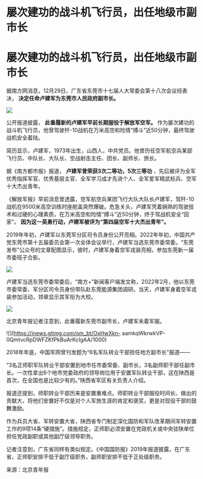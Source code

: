 # 屡次建功的战斗机飞行员，出任地级市副市长

# 屡次建功的战斗机飞行员，出任地级市副市长

据南方网消息，12月29日，广东省东莞市十七届人大常委会第十八次会议经表决， **决定任命卢建军为东莞市人民政府副市长。**

![](https://inews.gtimg.com/om_bt/OpOYZANivLl7KQq-6_-MINPRQsAGmLYVjwtuNQVLdlRysAA/1000)

公开报道披露， **此番履新的卢建军早前长期服役于解放军空军。**
作为屡次建功的战斗机飞行员，他曾驾驶歼-10战机在万米高空和险情“搏斗”近50分钟，最终驾驶战机安全着陆。

简历显示，卢建军，1973年出生，山西人，中共党员。他曾历任空军航空兵某部飞行员、中队长、大队长、空战射击主任、团长、副师长、旅长。

据《南方都市报》报道， **卢建军曾荣获3次二等功，5次三等功**
，先后被评为全军优秀指挥军官、优秀基层主官、全军学习成才先进个人、全军爱军精武标兵、空军十大杰出青年。

《解放军报》早前消息曾透露，空军航空兵某团飞行大队大队长卢建军，驾歼-10战机在9500米高空训练时座舱盖突然爆破。危急关头，卢建军凭着娴熟的驾驶技术和过硬的心理素质，在万米高空和险情“搏斗”近50分钟，终于驾战机安全“回家”。
**因为这一英勇行动，卢建军被评为“第四届空军十大杰出青年”。**

2019年年初，卢建军以东莞军分区司令员身份公开亮相。2022年年初，中国共产党东莞市第十五届委员会第一次全体会议举行，卢建军当选东莞市委常委。“东莞发布”公众号的文章配图显示，彼时，卢建军身着空军戎装亮相，参加东莞新一届市委班子合影。

![](https://inews.gtimg.com/om_bt/OsamQ0BuCyJPscxSWiwKwD7Y6Dq0HGziuepZdG7hx4D5MAA/1000)

卢建军当选东莞市委常委后，“南方+”新闻客户端发文称，2022年2月，他以东莞市委常委、军分区司令员身份带队赴东莞能源集团调研。当天，卢建军身着空军戎装参加活动，领章显示其军衔为大校。

![](https://inews.gtimg.com/om_bt/OznkCySvnuO6wEMuH4yTtndKiiUQJ-39sC8sStTlLAZiwAA/1000)

北京青年报记者注意到，此番履新东莞市副市长，卢建军未着军服。

![](https://inews.gtimg.com/om_bt/OxHwXkn-
aamkqWkrwkVP-0QmtvcRpDWFZKfPkBuArKcIgAA/1000)

2018年年底，中国军网曾刊发题为“6名军队转业干部担任地方副市长”报道——

“3名正师职军队转业干部安置到地市任市委常委、副市长，3名副师职干部任副市长。一次性拿出6个地市党委政府的领导岗位用于安置军队转业干部，这在陕西是首次，在全国也是比较少有的。”陕西省军区有关负责人介绍。

报道还提到，师职转业干部历来是安置重难点。师职转业干部服役时间长、做出的贡献大，将他们安置好不仅是对个人军旅生涯的肯定和褒奖，更是对现役干部的鼓舞激励。

作为兵员大省、军转安置大省，陕西省专门制定深化国防和军队改革期间军转安置工作的9项14条“硬措施”。措施规定，正师职必须安置在党政机关或中央驻陕单位担任党政副职或其他副厅级领导职务。

记者注意到，广东省同样有类似规定。《中国国防报》2019年报道披露，在广东省，正师职安排不低于副厅级职务，副师职安排不低于正处级职务。

来源：北京青年报

